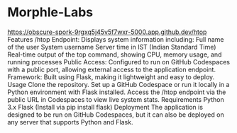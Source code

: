 # Morphle-Labs
https://obscure-spork-9rgxq5j45v5f7wxr-5000.app.github.dev/htop
Features
/htop Endpoint: Displays system information including:
Full name of the user
System username
Server time in IST (Indian Standard Time)
Real-time output of the top command, showing CPU, memory usage, and running processes
Public Access: Configured to run on GitHub Codespaces with a public port, allowing external access to the application endpoint.
Framework: Built using Flask, making it lightweight and easy to deploy.
Usage
Clone the repository.
Set up a GitHub Codespace or run it locally in a Python environment with Flask installed.
Access the /htop endpoint via the public URL in Codespaces to view live system stats.
Requirements
Python 3.x
Flask (Install via pip install flask)
Deployment
The application is designed to be run on GitHub Codespaces, but it can also be deployed on any server that supports Python and Flask.
